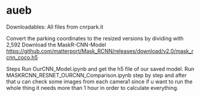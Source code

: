 # aueb
Downloadables:
All files from cnrpark.it

Convert the parking coordinates to the resized versions by dividing with 2,592
Download the MaskR-CNN-Model 
https://github.com/matterport/Mask_RCNN/releases/download/v2.0/mask_rcnn_coco.h5

Steps
Run OurCNN_Model.ipynb and get the h5 file of our saved model.
Run MASKRCNN_RESNET_OURCNN_Comparison.ipynb step by step and after that u can check some images from each camera1 since if u want to run the whole thing it needs more than 1 hour in order to calculate everything.
